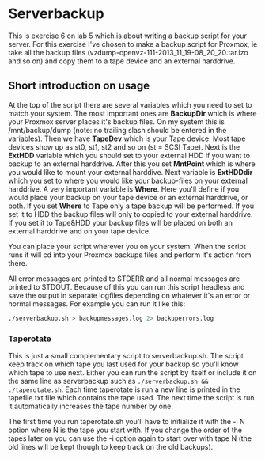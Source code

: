 # Serverbackup #
This is exercise 6 on lab 5 which is about writing a backup script for your 
server.
For this exercise I've chosen to make a backup script for Proxmox, ie take all 
the backup files (vzdump-openvz-111-2013\_11\_19-08\_20\_20.tar.lzo and so on) 
and copy them to a tape device and an external harddrive.

## Short introduction on usage ##
At the top of the script there are several variables which you need to set
to match your system. The most important ones are __BackupDir__ which 
is where your Proxmox server places it's backup files. On my system this is 
/mnt/backup/dump (note: no trailing slash should be entered in the variables).
Then we have __TapeDev__ which is your Tape device. Most tape devices show up
as st0, st1, st2 and so on (st = SCSI Tape).
Next is the __ExtHDD__ variable which you should set to your external HDD if
you want to backup to an external harddrive. After this you set __MntPoint__
which is where you would like to mount your external harddive.
Next variable is __ExtHDDdir__ which you set to where you would like your
backup-files on your external harddrive.
A very important variable is __Where__. Here you'll define if you would place
your backup on your tape device or an external harddrive, or both. If you set
__Where__ to Tape only a tape backup will be performed. If you set it to HDD
the backup files will only to copied to your external harddrive. If you set it
to Tape&HDD your backup files will be placed on both an external harddrive and
on your tape device.

You can place your script wherever you on your system. When the script runs it
will cd into your Proxmox backups files and perform it's action from there.

All error messages are printed to STDERR and all normal messages are printed to
STDOUT. Because of this you can run this script headless and save the output
in separate logfiles depending on whatever it's an error or normal messages.
For example you can run it like this:
```bash
./serverbackup.sh > backupmessages.log 2> backuperrors.log
```

### Taperotate ###
This is just a small complementary script to serverbackup.sh. The script keep
track on which tape you last used for your backup so you'll know which tape
to use next. Either you can run the script by itself or include it on the same
line as serverbackup such as `./serverbackup.sh && ./taperotate.sh`. Each time
taperotate is run a new line is printed in the tapefile.txt file which contains
the tape used. The next time the script is run it automatically increases the tape
number by one.

The first time you run taperotate.sh you'll have to initialize it with the -i N
option where N is the tape you start with. If you change the order of the tapes
later on you can use the -i option again to start over with tape N (the old lines
will be kept though to keep track on the old backups).

